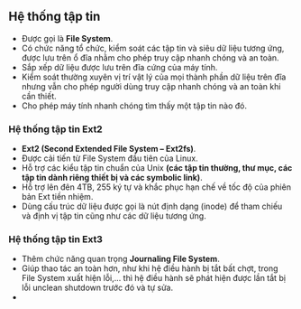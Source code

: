 ## Hệ thống tập tin
- Được gọi là **File System**.
- Có chức năng tổ chức, kiểm soát các tập tin và siêu dữ liệu tương ứng, được lưu trên ổ đĩa nhằm cho phép truy cập nhanh chóng và an toàn.
- Sắp xếp dữ liệu được lưu trên đĩa cứng của máy tính.
- Kiểm soát thường xuyên vị trí vật lý của mọi thành phần dữ liệu trên đĩa nhưng vẫn cho phép người dùng truy cập nhanh chóng và an toàn khi cần thiết.
- Cho phép máy tính nhanh chóng tìm thấy một tập tin nào đó.
### Hệ thống tập tin Ext2
- **Ext2 (Second Extended File System – Ext2fs)**.
- Được cải tiến từ File System đầu tiên của Linux.
- Hỗ trợ các kiểu tập tin chuẩn của Unix **(các tập tin thường, thư mục, các tập tin dành riêng thiết bị và các symbolic
link)**.
- Hỗ trợ lên đên 4TB, 255 ký tự và khắc phục hạn chế về tốc độ của phiên bản Ext tiền nhiệm.
- Dùng cấu trúc dữ liệu được gọi là nút định dạng (inode) để tham chiếu và định vị tập tin cũng như các dữ liệu tương ứng.
### Hệ thống tập tin Ext3
- Thêm chức năng quan trọng **Journaling File System**.
- Giúp thao tác an toàn hơn, như khi hệ điều hành bị tắt bất chợt, trong File System xuất hiện lỗi,... thì hệ điều hành sẽ phát hiện được lần tắt bị lỗi unclean shutdown trước đó và tự sửa.
- 
